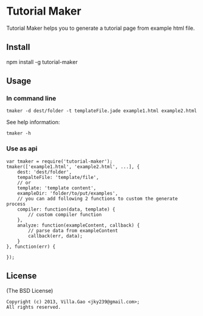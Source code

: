 # Tutorial Maker

Tutorial Maker helps you to generate a tutorial page from example html file.

[]()

## Install


   npm install -g tutorial-maker

## Usage

### In command line

    tmaker -d dest/folder -t templateFile.jade example1.html example2.html

See help information:

    tmaker -h


### Use as api

    var tmaker = require('tutorial-maker');
    tmaker(['example1.html', 'example2.html', ...], {
        dest: 'dest/folder',
        tempalteFile: 'template/file',
        // or 
        template: 'template content',
        exampleDir: 'folder/to/put/examples',
        // you can add following 2 functions to custom the generate process
        compiler: function(data, template) {
            // custom compiler function
        },
        analyze: function(exampleContent, callback) {
            // parse data from exampleContent
            callback(err, data);
        }
    }, function(err) {

    });


## License

(The BSD License)

    Copyright (c) 2013, Villa.Gao <jky239@gmail.com>;
    All rights reserved.

